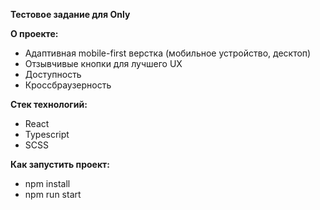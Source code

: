 **Тестовое задание для Only** 

**О проекте:** 
- Адаптивная mobile-first верстка (мобильное устройство, десктоп)
- Отзывчивые кнопки для лучшего UX
- Доступность
- Кроссбраузерность 

**Стек технологий:** 
- React
- Typescript 
- SCSS 
 
**Как запустить проект:**  
- npm install 
- npm run start

